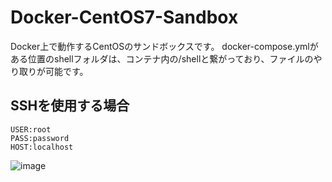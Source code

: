# Docker-CentOS7-Sandbox
  Docker上で動作するCentOSのサンドボックスです。
docker-compose.ymlがある位置のshellフォルダは、コンテナ内の/shellと繋がっており、ファイルのやり取りが可能です。

## SSHを使用する場合
```
USER:root
PASS:password
HOST:localhost
```

![image](https://user-images.githubusercontent.com/29545778/169651057-29b2fc93-f9dd-43af-8e45-4aade86f6e02.png)
